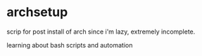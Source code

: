 # archsetup
scrip for post install of arch since i'm lazy, extremely incomplete.

learning about bash scripts and automation
